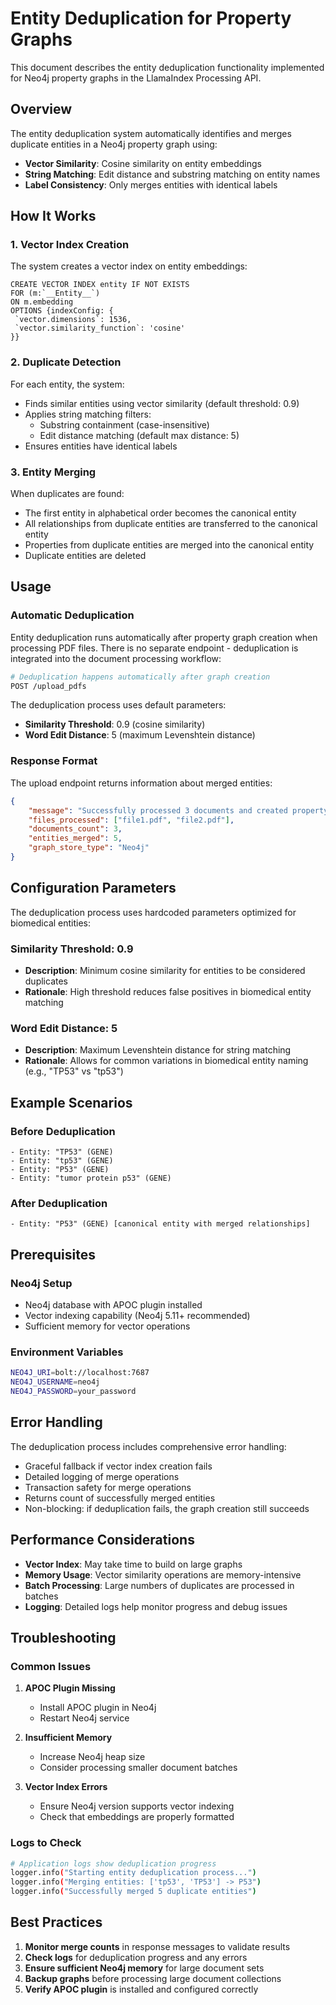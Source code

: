 # Entity Deduplication for Property Graphs

This document describes the entity deduplication functionality implemented for Neo4j property graphs in the LlamaIndex Processing API.

## Overview

The entity deduplication system automatically identifies and merges duplicate entities in a Neo4j property graph using:
- **Vector Similarity**: Cosine similarity on entity embeddings
- **String Matching**: Edit distance and substring matching on entity names
- **Label Consistency**: Only merges entities with identical labels

## How It Works

### 1. Vector Index Creation
The system creates a vector index on entity embeddings:
```cypher
CREATE VECTOR INDEX entity IF NOT EXISTS
FOR (m:`__Entity__`)
ON m.embedding
OPTIONS {indexConfig: {
 `vector.dimensions`: 1536,
 `vector.similarity_function`: 'cosine'
}}
```

### 2. Duplicate Detection
For each entity, the system:
- Finds similar entities using vector similarity (default threshold: 0.9)
- Applies string matching filters:
  - Substring containment (case-insensitive)
  - Edit distance matching (default max distance: 5)
- Ensures entities have identical labels

### 3. Entity Merging
When duplicates are found:
- The first entity in alphabetical order becomes the canonical entity
- All relationships from duplicate entities are transferred to the canonical entity
- Properties from duplicate entities are merged into the canonical entity
- Duplicate entities are deleted

## Usage

### Automatic Deduplication
Entity deduplication runs automatically after property graph creation when processing PDF files. There is no separate endpoint - deduplication is integrated into the document processing workflow:

```bash
# Deduplication happens automatically after graph creation
POST /upload_pdfs
```

The deduplication process uses default parameters:
- **Similarity Threshold**: 0.9 (cosine similarity)
- **Word Edit Distance**: 5 (maximum Levenshtein distance)

### Response Format
The upload endpoint returns information about merged entities:

```json
{
    "message": "Successfully processed 3 documents and created property graph index. Merged 5 duplicate entities.",
    "files_processed": ["file1.pdf", "file2.pdf"],
    "documents_count": 3,
    "entities_merged": 5,
    "graph_store_type": "Neo4j"
}
```

## Configuration Parameters

The deduplication process uses hardcoded parameters optimized for biomedical entities:

### Similarity Threshold: 0.9
- **Description**: Minimum cosine similarity for entities to be considered duplicates
- **Rationale**: High threshold reduces false positives in biomedical entity matching

### Word Edit Distance: 5
- **Description**: Maximum Levenshtein distance for string matching
- **Rationale**: Allows for common variations in biomedical entity naming (e.g., "TP53" vs "tp53")

## Example Scenarios

### Before Deduplication
```
- Entity: "TP53" (GENE)
- Entity: "tp53" (GENE)  
- Entity: "P53" (GENE)
- Entity: "tumor protein p53" (GENE)
```

### After Deduplication
```
- Entity: "P53" (GENE) [canonical entity with merged relationships]
```

## Prerequisites

### Neo4j Setup
- Neo4j database with APOC plugin installed
- Vector indexing capability (Neo4j 5.11+ recommended)
- Sufficient memory for vector operations

### Environment Variables
```bash
NEO4J_URI=bolt://localhost:7687
NEO4J_USERNAME=neo4j
NEO4J_PASSWORD=your_password
```

## Error Handling

The deduplication process includes comprehensive error handling:
- Graceful fallback if vector index creation fails
- Detailed logging of merge operations
- Transaction safety for merge operations
- Returns count of successfully merged entities
- Non-blocking: if deduplication fails, the graph creation still succeeds

## Performance Considerations

- **Vector Index**: May take time to build on large graphs
- **Memory Usage**: Vector similarity operations are memory-intensive
- **Batch Processing**: Large numbers of duplicates are processed in batches
- **Logging**: Detailed logs help monitor progress and debug issues

## Troubleshooting

### Common Issues

1. **APOC Plugin Missing**
   - Install APOC plugin in Neo4j
   - Restart Neo4j service

2. **Insufficient Memory**
   - Increase Neo4j heap size
   - Consider processing smaller document batches

3. **Vector Index Errors**
   - Ensure Neo4j version supports vector indexing
   - Check that embeddings are properly formatted

### Logs to Check
```bash
# Application logs show deduplication progress
logger.info("Starting entity deduplication process...")
logger.info("Merging entities: ['tp53', 'TP53'] -> P53")
logger.info("Successfully merged 5 duplicate entities")
```

## Best Practices

1. **Monitor merge counts** in response messages to validate results
2. **Check logs** for deduplication progress and any errors
3. **Ensure sufficient Neo4j memory** for large document sets
4. **Backup graphs** before processing large document collections
5. **Verify APOC plugin** is installed and configured correctly